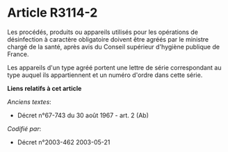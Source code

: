# Article R3114-2

Les procédés, produits ou appareils utilisés pour les opérations de désinfection à caractère obligatoire doivent être agréés
par le ministre chargé de la santé, après avis du Conseil supérieur d'hygiène publique de France.

Les appareils d'un type agréé portent une lettre de série correspondant au type auquel ils appartiennent et un numéro d'ordre
dans cette série.

**Liens relatifs à cet article**

_Anciens textes_:

  - Décret n°67-743 du 30 août 1967 - art. 2 (Ab)

_Codifié par_:

  - Décret n°2003-462 2003-05-21
